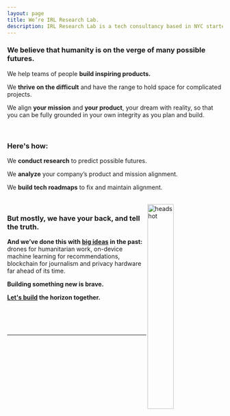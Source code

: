 ```yaml
---
layout: page
title: We’re IRL Research Lab.
description: IRL Research Lab is a tech consultancy based in NYC started by Allison Burtch
---
```


### We believe that humanity is on the verge of many possible futures. 

We help teams of people **build inspiring products.** 

We **thrive on the difficult** and have the range to hold space for complicated projects. 

We align **your mission** and **your product**, your dream with reality, so that you can be fully grounded in your own integrity as you plan and build. 

<br>

### Here's how:

We **conduct research** to predict possible futures.

We **analyze** your company’s product and mission alignment.

We **build tech roadmaps** to fix and maintain alignment.


<br>
<img src="/assets/headshot2.jpg" alt="headshot" align="right" style="width:35%">

### But mostly, we have your back, and tell the truth.

**And we’ve done this with [big ideas](/reviews) in the past:** drones for humanitarian work, on-device machine learning for recommendations, blockchain for journalism and privacy hardware far ahead of its time. 

**Building something new is brave.**

**[Let's build](/services) the horizon together.**

<br>
<br>
<br>


***